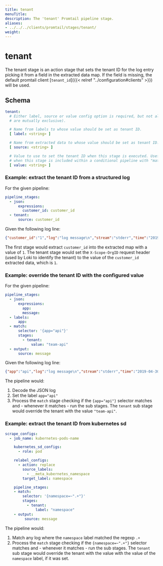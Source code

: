 ```yaml
---
title: tenant
menuTitle:  
description: The 'tenant' Promtail pipeline stage. 
aliases: 
- ../../../clients/promtail/stages/tenant/
weight:  
---
```


# tenant

The tenant stage is an action stage that sets the tenant ID for the log entry
picking it from a field in the extracted data map. If the field is missing, the
default promtail client [`tenant_id`]({{< relref "../configuration#clients" >}}) will
be used.


## Schema

```yaml
tenant:
  # Either label, source or value config option is required, but not all (they
  # are mutually exclusive).

  # Name from labels to whose value should be set as tenant ID.
  [ label: <string> ]

  # Name from extracted data to whose value should be set as tenant ID.
  [ source: <string> ]

  # Value to use to set the tenant ID when this stage is executed. Useful
  # when this stage is included within a conditional pipeline with "match".
  [ value: <string> ]
```

### Example: extract the tenant ID from a structured log

For the given pipeline:

```yaml
pipeline_stages:
  - json:
      expressions:
        customer_id: customer_id
  - tenant:
      source: customer_id
```

Given the following log line:

```json
{"customer_id":"1","log":"log message\n","stream":"stderr","time":"2019-04-30T02:12:41.8443515Z"}
```

The first stage would extract `customer_id` into the extracted map with a value of
`1`. The tenant stage would set the `X-Scope-OrgID` request header (used by Loki to
identify the tenant) to the value of the `customer_id` extracted data, which is `1`.


### Example: override the tenant ID with the configured value

For the given pipeline:

```yaml
pipeline_stages:
  - json:
      expressions:
        app:
        message:
  - labels:
      app:
  - match:
      selector: '{app="api"}'
      stages:
        - tenant:
            value: "team-api"
  - output:
      source: message
```

Given the following log line:

```json
{"app":"api","log":"log message\n","stream":"stderr","time":"2019-04-30T02:12:41.8443515Z"}
```

The pipeline would:

1. Decode the JSON log
1. Set the label `app="api"`
1. Process the `match` stage checking if the `{app="api"}` selector matches
   and - whenever it matches - run the sub stages. The `tenant` sub stage
   would override the tenant with the value `"team-api"`.

### Example: extract the tenant ID from kubernetes sd

```yaml
scrape_configs:
  - job_name: kubernetes-pods-name

    kubernetes_sd_configs:
      - role: pod

    relabel_configs:
      - action: replace
        source_labels:
          - __meta_kubernetes_namespace
        target_label: namespace

    pipeline_stages:
    - match:
        selector: '{namespace=~".+"}'
        stages:
          - tenant:
              label: "namespace"
    - output:
         source: message
```

The pipeline would:

1. Match any log where the `namespace` label matched the regexp `.+`
1. Process the `match` stage checking if the `{namespace=~".+"}` selector matches
   and - whenever it matches - run the sub stages. The `tenant` sub stage
   would override the tenant with the value with the value of the `namespace` label,
   if it was set.
